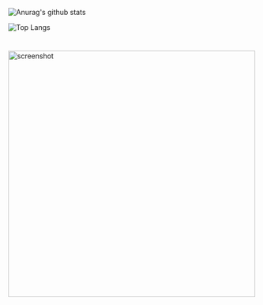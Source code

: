 ![Anurag's github stats](https://github-readme-stats.vercel.app/api?username=lsg1024&show_icons=true&theme=tokyonight)

![Top Langs](https://github-readme-stats.vercel.app/api/top-langs/?username=lsg1024&layout=compact&theme=merko)

#

<h2 dir="auto">
  <a>
  
  </a>
</h2>

<a href="http://lovera.maxam.now.sh/">
  <img src="https://user-images.githubusercontent.com/25841814/79395484-5081ae80-7fac-11ea-9e27-ac91472e31dd.png" alt="screenshot" width="500">
</a>

<h2 dir="auto">
  <a>
  
  </a>
</h2>

<!-- <a href="버튼을 눌렀을 때 이동할 링크" target="_blank"><img src="https://img.shields.io/badge/뱃지레이블-배경색?style=뱃지모양&logo=로고&logoColor=로고색상"/></a> -->
